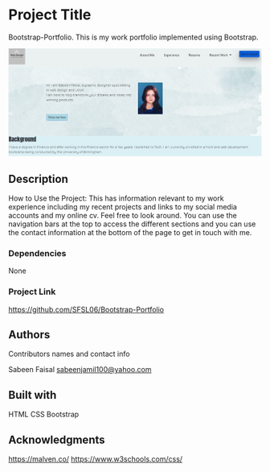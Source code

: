 # Project Title

Bootstrap-Portfolio. This is my work portfolio implemented using Bootstrap.

![Project Screenshot](Images\HomePageDesktopView.jpg)

## Description

How to Use the Project: This has information relevant to my work experience including my recent projects and links to my social 
media accounts and my online cv. Feel free to look around. 
You can use the navigation bars at the top to access the different sections and you can use the contact information at the bottom of the page to get in touch with me.

### Dependencies

None

### Project Link

https://github.com/SFSL06/Bootstrap-Portfolio

## Authors

Contributors names and contact info

Sabeen Faisal 
sabeenjamil100@yahoo.com

## Built with

HTML
CSS
Bootstrap

## Acknowledgments

https://malven.co/
https://www.w3schools.com/css/

